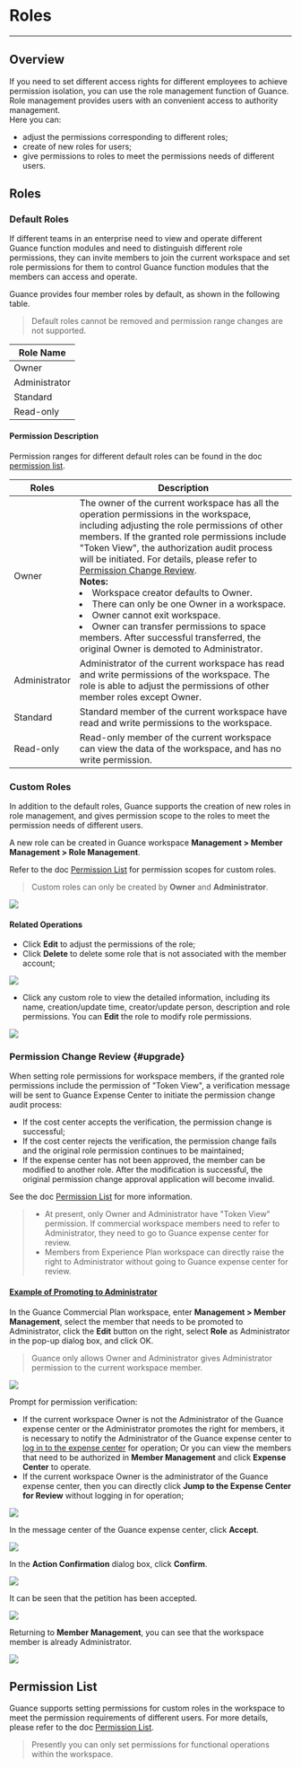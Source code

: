 # Roles
---

## Overview  

If you need to set different access rights for different employees to achieve permission isolation, you can use the role management function of Guance. Role management provides users with an convenient access to authority management. <br/> Here you can:<br/>    
- adjust the permissions corresponding to different roles;
- create of new roles for users;
- give permissions to roles to meet the permissions needs of different users.

## Roles

### Default Roles

If different teams in an enterprise need to view and operate different Guance function modules and need to distinguish different role permissions, they can invite members to join the current workspace and set role permissions for them to control Guance function modules that the members can access and operate.

Guance provides four member roles by default, as shown in the following table.

> Default roles cannot be removed and permission range changes are not supported.

| Role Name     |
| ------------- |
| Owner         |
| Administrator |
| Standard      |
| Read-only     |

#### Permission Description

Permission ranges for different default roles can be found in the doc [permission list](role-list.md).

| **Roles** | **Description**                                                     |
| -------- | ------------------------------------------------------------ |
| Owner | The owner of the current workspace has all the operation permissions in the workspace, including adjusting the role permissions of other members. If the granted role permissions include "Token View", the authorization audit process will be initiated. For details, please refer to [Permission Change Review](#upgrade).<br />**Notes:**<br /><li>Workspace creator defaults to Owner.<br /><li>There can only be one Owner in a workspace.<br /><li> Owner cannot exit workspace.<br /><li> Owner can transfer permissions to space members. After successful transferred, the original Owner is demoted to Administrator.|
| Administrator | Administrator of the current workspace has read and write permissions of the workspace. The role is able to adjust the permissions of other member roles except Owner. |
| Standard | Standard member of the current workspace have read and write permissions to the workspace.                 |
| Read-only | Read-only member of the current workspace can view the data of the workspace, and has no write permission. |

### Custom Roles

In addition to the default roles, Guance supports the creation of new roles in role management, and gives permission scope to the roles to meet the permission needs of different users.

A new role can be created in Guance workspace **Management > Member Management > Role Management**.

Refer to the doc [Permission List](role-list.md) for permission scopes for custom roles.

> Custom roles can only be created by **Owner** and **Administrator**.

![](img/8.member_6.png)

#### Related Operations

- Click **Edit** to adjust the permissions of the role;  
- Click **Delete** to delete some role that is not associated with the member account;

![](img/8.member_4.png)

- Click any custom role to view the detailed information, including its name, creation/update time, creator/update person, description and role permissions. You can **Edit** the role to modify role permissions.

![](img/8.member_13.1.png)

### Permission Change Review {#upgrade}

When setting role permissions for workspace members, if the granted role permissions include the permission of "Token View", a verification message will be sent to Guance Expense Center to initiate the permission change audit process:

- If the cost center accepts the verification, the permission change is successful;
- If the cost center rejects the verification, the permission change fails and the original role permission continues to be maintained;
- If the expense center has not been approved, the member can be modified to another role. After the modification is successful, the original permission change approval application will become invalid.

See the doc [Permission List](role-list.md) for more information.

> - At present, only Owner and Administrator have "Token View" permission. If commercial workspace members need to refer to Administrator, they need to go to Guance expense center for review.
> - Members from Experience Plan workspace can directly raise the right to Administrator without going to Guance expense center for review.

#### <u>Example of Promoting to Administrator</u>

In the Guance Commercial Plan workspace, enter **Management > Member Management**, select the member that needs to be promoted to Administrator, click the **Edit** button on the right, select **Role** as Administrator in the pop-up dialog box, and click OK.

> Guance only allows Owner and Administrator gives Administrator permission to the current workspace member.

![](img/11.role_upgrade_1.png)

Prompt for permission verification:

- If the current workspace Owner is not the Administrator of the Guance expense center or the Administrator promotes the right for members, it is necessary to notify the Administrator of the Guance expense center to [log in to the expense center](https://boss.guance.com/) for operation; Or you can view the members that need to be authorized in **Member Management** and click **Expense Center** to operate.
- If the current workspace Owner is the administrator of the Guance expense center, then you can directly click **Jump to the Expense Center for Review** without logging in for operation;

![](img/11.role_upgrade_2.png)

In the message center of the Guance expense center, click **Accept**.

![](img/11.role_upgrade_3.png)

In the **Action Confirmation** dialog box, click **Confirm**.

![](img/11.role_upgrade_4.png)

It can be seen that the petition has been accepted.

![](img/11.role_upgrade_5.png)

Returning to **Member Management**, you can see that the workspace member is already Administrator.

![](img/11.role_upgrade_6.png)

## Permission List

Guance supports setting permissions for custom roles in the workspace to meet the permission requirements of different users. For more details, please refer to the doc [Permission List](role-list.md).

> Presently you can only set permissions for functional operations within the workspace.